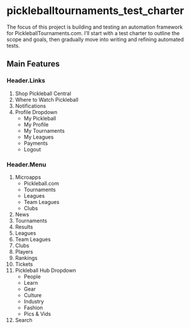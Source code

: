 # pickleballtournaments_test_charter
The focus of this project is building and testing an automation framework for PickleballTournaments.com. I’ll start with a test charter to outline the scope and goals, then gradually move into writing and refining automated tests.

## Main Features
 
### Header.Links
1. Shop Pickleball Central
2. Where to Watch Pickleball
3. Notifications
4. Profile Dropdown
    - My Pickleball
    - My Profile
    - My Tournaments
    - My Leagues
    - Payments
    - Logout

### Header.Menu
1. Microapps
    - Pickleball.com
    - Tournaments
    - Leagues
    - Team Leagues
    - Clubs
2. News
3. Tournaments
4. Results
5. Leagues
6. Team Leagues
7. Clubs
8. Players
9. Rankings
10. Tickets
11. Pickleball Hub Dropdown
    - People
    - Learn
    - Gear
    - Culture
    - Industry
    - Fashion
    - Pics & Vids
12. Search